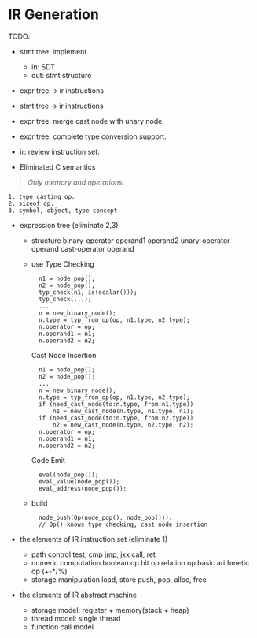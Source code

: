 IR Generation
===

TODO:
* stmt tree: implement
  * in: SDT
  * out: stmt structure

* expr tree -> ir instructions
* stmt tree -> ir instructions
* expr tree: merge cast node with unary node.
* expr tree: complete type conversion support.
* ir: review instruction set.



+ Eliminated C semantics

> _Only memory and operations._

    1. type casting op.
    2. sizeof op.
    3. symbol, object, type concept.

+ expression tree (eliminate 2,3)

    + structure
        binary-operator operand1 operand2
        unary-operator operand
        cast-operator operand
    + use
		Type Checking

            n1 = node_pop();
            n2 = node_pop();
            typ_check(n1, is(scalar()));
            typ_check(...);
            ...
            n = new_binary_node();
            n.type = typ_from_op(op, n1.type, n2.type);
            n.operator = op;
            n.operand1 = n1;
            n.operand2 = n2;

        Cast Node Insertion

			n1 = node_pop();
			n2 = node_pop();
			...
			n = new_binary_node();
			n.type = typ_from_op(op, n1.type, n2.type);
			if (need_cast_node(to:n.type, from:n1.type))
				n1 = new_cast_node(n.type, n1.type, n1);
			if (need_cast_node(to:n.type, from:n2.type))
				n2 = new_cast_node(n.type, n2.type, n2);
			n.operator = op;
			n.operand1 = n1;
			n.operand2 = n2;

        Code Emit

			eval(node_pop());
			eval_value(node_pop());
			eval_address(node_pop());

    + build

			node_push(Op(node_pop(), node_pop()));
			// Op() knows type checking, cast node insertion

+ the elements of IR instruction set (eliminate 1)

    + path control
        test, cmp
        jmp, jxx
        call, ret
    + numeric computation
        boolean op
        bit op
        relation op
        basic arithmetic op (+-*/%)
    + storage manipulation
        load, store
        push, pop, alloc, free

+ the elements of IR abstract machine

    + storage model: register + memory(stack + heap)
    + thread model: single thread
    + function call model
